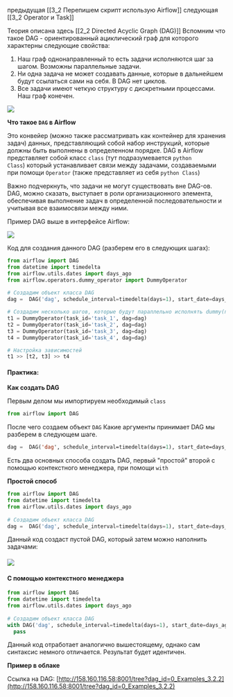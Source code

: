 предыдущая [[3_2 Перепишем скрипт использую Airflow]]
следующая [[3_2 Operator и Task]]

Теория описана здесь [[2_2 Directed Acyclic Graph (DAG)]]
Вспомним что такое DAG - ориентированный ациклический граф для которого характерны следующие свойства:

1. Наш граф однонаправленный то есть задачи исполняются шаг за шагом. Возможны параллельные задачи.
2. Ни одна задача не может создавать данные, которые в дальнейшем будут ссылаться сами на себя. В DAG нет циклов.
3. Все задачи имеют четкую структуру с дискретными процессами. Наш граф конечен.

![](https://ucarecdn.com/80dfe544-edaa-4a41-be91-8715ce8e1872/)

**Что такое `DAG` в Airflow**

Это конвейер (можно также рассматривать как контейнер для хранения задач) данных, представляющий собой набор инструкций, которые должны быть выполнены в определенном порядке. DAG в Airflow представляет собой класс `class` (тут подразумевается `python Class`) который устанавливает связи между задачами, создаваемыми при помощи `Operator` (также представляет из себя `python Class`)

Важно подчеркнуть, что задачи не могут существовать вне DAG-ов. DAG, можно сказать, выступает в роли организационного элемента, обеспечивая выполнение задач в определенной последовательности и учитывая все взаимосвязи между ними.

Пример DAG выше в интерфейсе Airflow:

![](https://ucarecdn.com/8a1712b3-7d41-4fae-b802-92d45d77b180/)

Код для создания данного DAG (разберем его в следующих шагах):

```python
from airflow import DAG
from datetime import timedelta
from airflow.utils.dates import days_ago
from airflow.operators.dummy_operator import DummyOperator
 
# Создадим объект класса DAG
dag =  DAG('dag', schedule_interval=timedelta(days=1), start_date=days_ago(1))

# Создадим несколько шагов, которые будут параллельно исполнять dummy(пустые)команды
t1 = DummyOperator(task_id='task_1', dag=dag)
t2 = DummyOperator(task_id='task_2', dag=dag)
t3 = DummyOperator(task_id='task_3', dag=dag)
t4 = DummyOperator(task_id='task_4', dag=dag)

# Настройка зависимостей
t1 >> [t2, t3] >> t4
```

#### **Практика:**

**Как создать DAG** 

Первым делом мы импортируем необходимый `class` 

```javascript
from airflow import DAG
```

После чего создаем объект `DAG` Какие аргументы принимает DAG мы разберем в следующем шаге.

```lisp
dag =  DAG('dag', schedule_interval=timedelta(days=1), start_date=days_ago(1))
```

Есть два основных способа создать DAG, первый "простой" второй с помощью контекстного менеджера, при помощи `with` 

**Простой способ**

```python
from airflow import DAG
from datetime import timedelta
from airflow.utils.dates import days_ago
 
# Создадим объект класса DAG
dag =  DAG('dag', schedule_interval=timedelta(days=1), start_date=days_ago(1))
```

Данный код создаст пустой DAG, который затем можно наполнить задачами:

#### ![](https://ucarecdn.com/0513a7fd-9b84-4ead-8ad3-9aa79bb2d626/)

#### С помощью контекстного менеджера

```python
from airflow import DAG
from datetime import timedelta
from airflow.utils.dates import days_ago
 
# Создадим объект класса DAG
with DAG('dag', schedule_interval=timedelta(days=1), start_date=days_ago(1)) as dag:
  pass
```

Данный код отработает аналогично вышестоящему, однако сам синтаксис немного отличается. Результат будет идентичен.

**Пример в облаке**

Ссылка на DAG: [http://158.160.116.58:8001/tree?dag_id=0_Examples_3.2.2](http://158.160.116.58:8001/tree?dag_id=0_Examples_3.2.2)